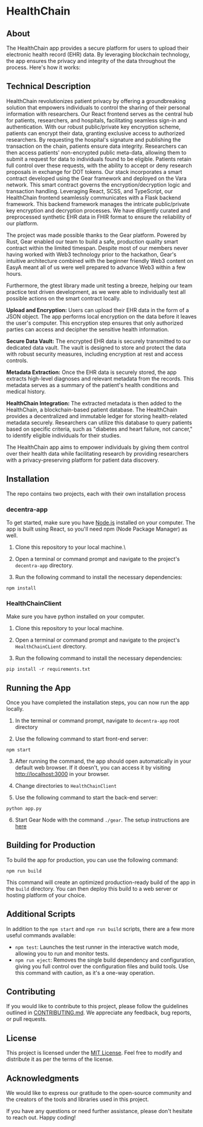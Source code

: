 # HealthChain

## About 

The HealthChain app provides a secure platform for users to upload their electronic health record (EHR) data. By leveraging blockchain technology, the app ensures the privacy and integrity of the data throughout the process. Here's how it works:

## Technical Description

HealthChain revolutionizes patient privacy by offering a groundbreaking solution that empowers individuals to control the sharing of their personal information with researchers. Our React frontend serves as the central hub for patients, researchers, and hospitals, facilitating seamless sign-in and authentication. With our robust public/private key encryption scheme, patients can encrypt their data, granting exclusive access to authorized researchers. By requesting the hospital's signature and publishing the transaction on the chain, patients ensure data integrity. Researchers can then access patients' non-encrypted public meta-data, allowing them to submit a request for data to individuals found to be eligible. Patients retain full control over these requests, with the ability to accept or deny research proposals in exchange for DOT tokens. Our stack incorporates a smart contract developed using the Gear framework and deployed on the Vara network. This smart contract governs the encryption/decryption logic and transaction handling. Leveraging React, SCSS, and TypeScript, our HealthChain frontend seamlessly communicates with a Flask backend framework. This backend framework manages the intricate public/private key encryption and decryption processes. We have diligently curated and preprocessed synthetic EHR data in FHIR format to ensure the reliability of our platform.

The project was made possible thanks to the Gear platform. Powered by Rust, Gear enabled our team to build a safe, production quality smart contract within the limited timespan. Despite most of our members never having worked with Web3 technology prior to the hackathon, Gear's intuitive architecture combined with the beginner friendly Web3 content on EasyA meant all of us were well prepared to advance Web3 within a few hours.

Furthermore, the gtest library made unit testing a breeze, helping our team practice test driven development, as we were able to individually test all possible actions on the smart contract locally.

**Upload and Encryption:** Users can upload their EHR data in the form of a JSON object. The app performs local encryption on the data before it leaves the user's computer. This encryption step ensures that only authorized parties can access and decipher the sensitive health information.

**Secure Data Vault:** The encrypted EHR data is securely transmitted to our dedicated data vault. The vault is designed to store and protect the data with robust security measures, including encryption at rest and access controls.

**Metadata Extraction:** Once the EHR data is securely stored, the app extracts high-level diagnoses and relevant metadata from the records. This metadata serves as a summary of the patient's health conditions and medical history.

**HealthChain Integration:** The extracted metadata is then added to the HealthChain, a blockchain-based patient database. The HealthChain provides a decentralized and immutable ledger for storing health-related metadata securely. Researchers can utilize this database to query patients based on specific criteria, such as "diabetes and heart failure, not cancer," to identify eligible individuals for their studies.

The HealthChain app aims to empower individuals by giving them control over their health data while facilitating research by providing researchers with a privacy-preserving platform for patient data discovery. 

## Installation
The repo contains two projects, each with their own installation process
### decentra-app
To get started, make sure you have [Node.js](https://nodejs.org) installed on your computer. The app is built using React, so you'll need npm (Node Package Manager) as well. 

1. Clone this repository to your local machine.\

2. Open a terminal or command prompt and navigate to the project's `decentra-app` directory.

3. Run the following command to install the necessary dependencies:

`npm install`

### HealthChainClient
Make sure you have python installed on your computer.

1. Clone this repository to your local machine.

2. Open a terminal or command prompt and navigate to the project's `HealthChainCLient` directory.

3. Run the following command to install the necessary dependencies:

`pip install -r requirements.txt`

## Running the App

Once you have completed the installation steps, you can now run the app locally.

1. In the terminal or command prompt, navigate to `decentra-app` root directory

2. Use the following command to start front-end server:

`npm start`

3. After running the command, the app should open automatically in your default web browser. If it doesn't, you can access it by visiting [http://localhost:3000](http://localhost:3000) in your browser.

4. Change directories to `HealthChainClient`

5. Use the following command to start the back-end server:

`python app.py`

6. Start Gear Node with the command `./gear`. The setup instructions are [here](https://wiki.gear-tech.io/docs/node/setting-up)

## Building for Production

To build the app for production, you can use the following command:

`npm run build`

This command will create an optimized production-ready build of the app in the `build` directory. You can then deploy this build to a web server or hosting platform of your choice.

## Additional Scripts

In addition to the `npm start` and `npm run build` scripts, there are a few more useful commands available:

- `npm test`: Launches the test runner in the interactive watch mode, allowing you to run and monitor tests.
- `npm run eject`: Removes the single build dependency and configuration, giving you full control over the configuration files and build tools. Use this command with caution, as it's a one-way operation.

## Contributing

If you would like to contribute to this project, please follow the guidelines outlined in [CONTRIBUTING.md](CONTRIBUTING.md). We appreciate any feedback, bug reports, or pull requests.

## License

This project is licensed under the [MIT License](LICENSE). Feel free to modify and distribute it as per the terms of the license.

## Acknowledgments

We would like to express our gratitude to the open-source community and the creators of the tools and libraries used in this project.

If you have any questions or need further assistance, please don't hesitate to reach out. Happy coding!
